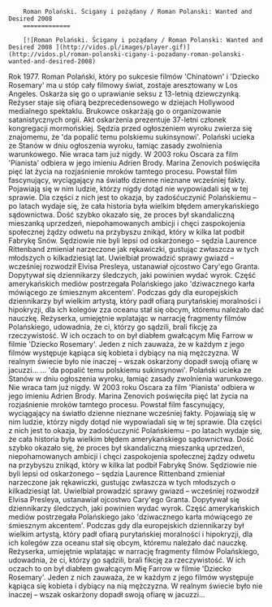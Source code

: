 
        Roman Polański. Ścigany i pożądany / Roman Polanski: Wanted and Desired 2008 
        =============
        
        [![Roman Polański. Ścigany i pożądany / Roman Polanski: Wanted and Desired 2008 ](http://vidos.pl/images/player.gif)](http://vidos.pl/roman-polanski-cigany-i-pozadany-roman-polanski-wanted-and-desired-2008)
        
        
 Rok 1977. Roman Polański, który po sukcesie filmów 'Chinatown' i 'Dziecko Rosemary' ma u stóp cały filmowy świat, zostaje aresztowany w Los Angeles. Oskarża się go o uprawianie seksu z 13-letnią dziewczynką. Reżyser staje się ofiarą bezprecedensowego w dziejach Hollywood medialnego spektaklu. Brukowce oskarżają go o organizowanie satanistycznych orgii. Akt oskarżenia prezentuje 37-letni członek kongregacji mormońskiej. Sędzia przed ogłoszeniem wyroku zwierza się znajomemu, że 'da popalić temu polskiemu sukinsynowi'. Polański ucieka ze Stanów w dniu ogłoszenia wyroku, łamiąc zasady zwolnienia warunkowego. Nie wraca tam już nigdy. W 2003 roku Oscara za film 'Pianista' odbiera w jego imieniu Adrien Brody. Marina Zenovich poświęciła pięć lat życia na rozjaśnienie mroków tamtego procesu. Powstał film fascynujący, wyciągający na światło dzienne nieznane wcześniej fakty. Pojawiają się w nim ludzie, którzy nigdy dotąd nie wypowiadali się w tej sprawie. Dla części z nich jest to okazja, by zadośćuczynić Polańskiemu – po latach wydaje się, że cała historia była wielkim błędem amerykańskiego sądownictwa. Dość szybko okazało się, że proces był skandaliczną mieszanką uprzedzeń, niepohamowanych ambicji i chęci zaspokojenia społecznej żądzy odwetu na przybyszu znikąd, który w kilka lat podbił Fabrykę Snów. Sędziowie nie byli lepsi od oskarżonego – sędzia Laurence Rittenband zmieniał narzeczone jak rękawiczki, gustując zwłaszcza w tych młodszych o kilkadziesiąt lat. Uwielbiał prowadzić sprawy gwiazd – wcześniej rozwodził Elvisa Presleya, ustanawiał ojcostwo Cary'ego Granta. Dopytywał się dziennikarzy śledczych, jaki powinien wydać wyrok. Część amerykańskich mediów postrzegała Polańskiego jako 'dziwacznego karła mówiącego ze śmiesznym akcentem'. Podczas gdy dla europejskich dziennikarzy był wielkim artystą, który padł ofiarą purytańskiej moralności i hipokryzji, dla ich kolegów zza oceanu stał się obcym, któremu należało dać nauczkę. Reżyserka, umiejętnie wplatając w narrację fragmenty filmów Polańskiego, udowadnia, że ci, którzy go sądzili, brali fikcję za rzeczywistość. W ich oczach to on był diabłem gwałcącym Mię Farrow w filmie 'Dziecko Rosemary'. Jeden z nich zauważa, że w każdym z jego filmów występuje kąpiąca się kobieta i dybiący na nią mężczyzna. W realnym świecie było nie inaczej – wszak oskarżony dopadł swoją ofiarę w jacuzzi…  ... 'da popalić temu polskiemu sukinsynowi'. Polański ucieka ze Stanów w dniu ogłoszenia wyroku, łamiąc zasady zwolnienia warunkowego. Nie wraca tam już nigdy. W 2003 roku Oscara za film 'Pianista' odbiera w jego imieniu Adrien Brody. Marina Zenovich poświęciła pięć lat życia na rozjaśnienie mroków tamtego procesu. Powstał film fascynujący, wyciągający na światło dzienne nieznane wcześniej fakty. Pojawiają się w nim ludzie, którzy nigdy dotąd nie wypowiadali się w tej sprawie. Dla części z nich jest to okazja, by zadośćuczynić Polańskiemu – po latach wydaje się, że cała historia była wielkim błędem amerykańskiego sądownictwa. Dość szybko okazało się, że proces był skandaliczną mieszanką uprzedzeń, niepohamowanych ambicji i chęci zaspokojenia społecznej żądzy odwetu na przybyszu znikąd, który w kilka lat podbił Fabrykę Snów. Sędziowie nie byli lepsi od oskarżonego – sędzia Laurence Rittenband zmieniał narzeczone jak rękawiczki, gustując zwłaszcza w tych młodszych o kilkadziesiąt lat. Uwielbiał prowadzić sprawy gwiazd – wcześniej rozwodził Elvisa Presleya, ustanawiał ojcostwo Cary'ego Granta. Dopytywał się dziennikarzy śledczych, jaki powinien wydać wyrok. Część amerykańskich mediów postrzegała Polańskiego jako 'dziwacznego karła mówiącego ze śmiesznym akcentem'. Podczas gdy dla europejskich dziennikarzy był wielkim artystą, który padł ofiarą purytańskiej moralności i hipokryzji, dla ich kolegów zza oceanu stał się obcym, któremu należało dać nauczkę. Reżyserka, umiejętnie wplatając w narrację fragmenty filmów Polańskiego, udowadnia, że ci, którzy go sądzili, brali fikcję za rzeczywistość. W ich oczach to on był diabłem gwałcącym Mię Farrow w filmie 'Dziecko Rosemary'. Jeden z nich zauważa, że w każdym z jego filmów występuje kąpiąca się kobieta i dybiący na nią mężczyzna. W realnym świecie było nie inaczej – wszak oskarżony dopadł swoją ofiarę w jacuzzi…
    